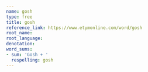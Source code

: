 ```yaml
---
name: gosh
type: free
title: gosh
reference_link: https://www.etymonline.com/word/gosh
root_name: 
root_language: 
denotation: 
word_sums:
- sum: 'Gosh + '
  respelling: gosh
---
```

